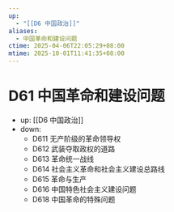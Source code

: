```yaml
---
up:
  - "[[D6 中国政治]]"
aliases:
  - 中国革命和建设问题
ctime: 2025-04-06T22:05:29+08:00
mtime: 2025-10-01T11:41:35+08:00
---
```


# D61 中国革命和建设问题

- up: [[D6 中国政治]]
- down:	
	- D611 无产阶级的革命领导权
	- D612 武装夺取政权的道路
	- D613 革命统一战线
	- D614 社会主义革命和社会主义建设总路线
	- D615 革命与生产
	- D616 中国特色社会主义建设问题
	- D618 中国革命的特殊问题
	
